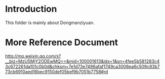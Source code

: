 # Introduction
This folder is mainly about Dongmanziyuan.

# More Reference Document
http://mp.weixin.qq.com/s?__biz=MzU5MjY2ODEwMQ==&mid=100001613&idx=1&sn=4fee5b581283c43c672261da101c0b0d&chksm=7e1d73e7496afaf1749ca3008ea6c509c83b773cb6910aed16bec9150def05bef9b7051b7758#rd
